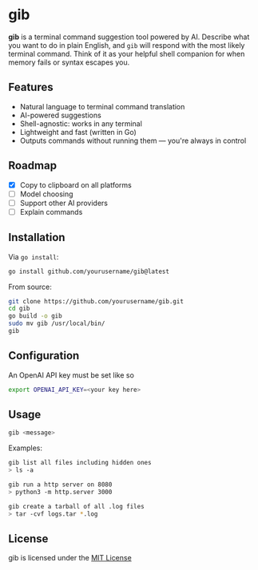 # gib

**gib** is a terminal command suggestion tool powered by AI.
Describe what you want to do in plain English, and `gib` will respond with the most likely terminal command.
Think of it as your helpful shell companion for when memory fails or syntax escapes you.

## Features

- Natural language to terminal command translation
- AI-powered suggestions
- Shell-agnostic: works in any terminal
- Lightweight and fast (written in Go)
- Outputs commands without running them — you're always in control

## Roadmap

- [x] Copy to clipboard on all platforms
- [ ] Model choosing
- [ ] Support other AI providers
- [ ] Explain commands

## Installation

Via ```go install```:

```bash
go install github.com/yourusername/gib@latest
```

From source:

```bash
git clone https://github.com/yourusername/gib.git
cd gib
go build -o gib
sudo mv gib /usr/local/bin/
gib
```

## Configuration

An OpenAI API key must be set like so

```bash
export OPENAI_API_KEY=<your key here>
```

## Usage

```bash
gib <message>
```
Examples:

```bash
gib list all files including hidden ones
> ls -a

gib run a http server on 8080
> python3 -m http.server 3000

gib create a tarball of all .log files
> tar -cvf logs.tar *.log
```

## License

gib is licensed under the [MIT License](LICENSE.md)
